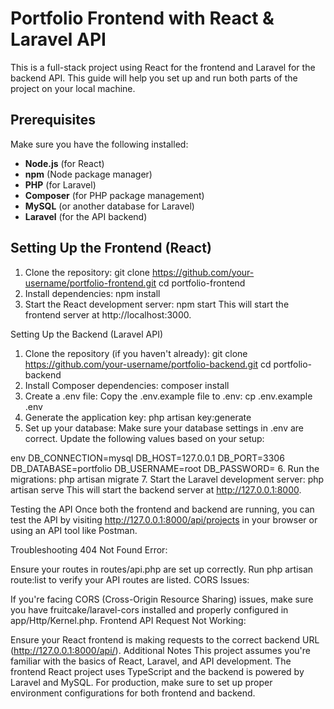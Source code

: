 # Portfolio Frontend with React & Laravel API

This is a full-stack project using React for the frontend and Laravel for the backend API. This guide will help you set up and run both parts of the project on your local machine.

## Prerequisites

Make sure you have the following installed:

- **Node.js** (for React)
- **npm** (Node package manager)
- **PHP** (for Laravel)
- **Composer** (for PHP package management)
- **MySQL** (or another database for Laravel)
- **Laravel** (for the API backend)

## Setting Up the Frontend (React)

 1. Clone the repository:
git clone https://github.com/your-username/portfolio-frontend.git
cd portfolio-frontend
2. Install dependencies:
npm install
3. Start the React development server:
npm start
This will start the frontend server at http://localhost:3000.

Setting Up the Backend (Laravel API)
1. Clone the repository (if you haven't already):
git clone https://github.com/your-username/portfolio-backend.git
cd portfolio-backend
2. Install Composer dependencies:
composer install
3. Create a .env file:
Copy the .env.example file to .env:
cp .env.example .env
4. Generate the application key:
php artisan key:generate
5. Set up your database:
Make sure your database settings in .env are correct. Update the following values based on your setup:

env
DB_CONNECTION=mysql
DB_HOST=127.0.0.1
DB_PORT=3306
DB_DATABASE=portfolio
DB_USERNAME=root
DB_PASSWORD=
6. Run the migrations:
php artisan migrate
7. Start the Laravel development server:
php artisan serve
This will start the backend server at http://127.0.0.1:8000.

Testing the API
Once both the frontend and backend are running, you can test the API by visiting http://127.0.0.1:8000/api/projects in your browser or using an API tool like Postman.

Troubleshooting
404 Not Found Error:

Ensure your routes in routes/api.php are set up correctly.
Run php artisan route:list to verify your API routes are listed.
CORS Issues:

If you're facing CORS (Cross-Origin Resource Sharing) issues, make sure you have fruitcake/laravel-cors installed and properly configured in app/Http/Kernel.php.
Frontend API Request Not Working:

Ensure your React frontend is making requests to the correct backend URL (http://127.0.0.1:8000/api/).
Additional Notes
This project assumes you're familiar with the basics of React, Laravel, and API development.
The frontend React project uses TypeScript and the backend is powered by Laravel and MySQL.
For production, make sure to set up proper environment configurations for both frontend and backend.

